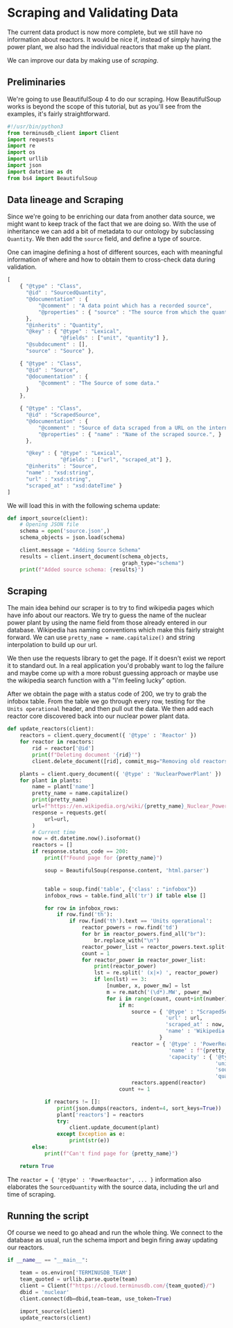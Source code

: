 # Scraping and Validating Data

The current data product is now more complete, but we still have no
information about reactors. It would be nice if, instead of simply
having the power plant, we also had the individual reactors that make
up the plant.

We can improve our data by making use of *scraping*.

## Preliminaries

We're going to use BeautifulSoup 4 to do our scraping. How
BeautifulSoup works is beyond the scope of this tutorial, but as
you'll see from the examples, it's fairly straightforward.

```python
#!/usr/bin/python3
from terminusdb_client import Client
import requests
import re
import os
import urllib
import json
import datetime as dt
from bs4 import BeautifulSoup
```

## Data lineage and Scraping

Since we're going to be enriching our data from another data source,
we might want to keep track of the fact that we are doing so. With the
use of inheritance we can add a bit of metadata to our ontology by
subclassing `Quantity`.  We then add the `source` field, and define a
type of source.

One can imagine defining a host of different sources, each with
meaningful information of where and how to obtain them to cross-check
data during validation.

```javascript
[
    { "@type" : "Class",
      "@id" : "SourcedQuantity",
      "@documentation" : {
          "@comment" : "A data point which has a recorded source",
          "@properties" : { "source" : "The source from which the quantity was found."}
      },
      "@inherits" : "Quantity",
      "@key" : { "@type" : "Lexical",
                 "@fields" : ["unit", "quantity"] },
      "@subdocument" : [],
      "source" : "Source" },

    { "@type" : "Class",
      "@id" : "Source",
      "@documentation" : {
          "@comment" : "The Source of some data."
      }
    },

    { "@type" : "Class",
      "@id" : "ScrapedSource",
      "@documentation" : {
          "@comment" : "Source of data scraped from a URL on the internet.",
          "@properties" : { "name" : "Name of the scraped source.", }
      },

      "@key" : { "@type" : "Lexical",
                 "@fields" : ["url", "scraped_at"] },
      "@inherits" : "Source",
      "name" : "xsd:string",
      "url" : "xsd:string",
      "scraped_at" : "xsd:dateTime" }
]
```

We will load this in with the following schema update:

```python
def import_source(client):
    # Opening JSON file
    schema = open('source.json',)
    schema_objects = json.load(schema)

    client.message = "Adding Source Schema"
    results = client.insert_document(schema_objects,
                                     graph_type="schema")
    print(f"Added source schema: {results}")
```

## Scraping

The main idea behind our scraper is to try to find wikipedia pages
which have info about our reactors. We try to guess the name of the
nuclear power plant by using the name field from those already entered
in our database. Wikipedia has naming conventions which make this
fairly straight forward. We can use `pretty_name = name.capitalize()`
and string interpolation to build up our url.

We then use the requests library to get the page. If it doesn't exist
we report it to standard out. In a real application you'd probably
want to log the failure and maybe come up with a more robust guessing
approach or maybe use the wikipedia search function with a "I'm
feeling lucky" option.

After we obtain the page with a status code of 200, we try to grab the
infobox table. From the table we go through every row, testing for the
`Units operational` header, and then pull out the data. We then add
each reactor core discovered back into our nuclear power plant data.

```python
def update_reactors(client):
    reactors = client.query_document({ '@type' : 'Reactor' })
    for reactor in reactors:
        rid = reactor['@id']
        print(f"Deleting document '{rid}'")
        client.delete_document([rid], commit_msg="Removing old reactors")

    plants = client.query_document({ '@type' : 'NuclearPowerPlant' })
    for plant in plants:
        name = plant['name']
        pretty_name = name.capitalize()
        print(pretty_name)
        url=f"https://en.wikipedia.org/wiki/{pretty_name}_Nuclear_Power_Plant"
        response = requests.get(
	        url=url,
        )
        # Current time
        now = dt.datetime.now().isoformat()
        reactors = []
        if response.status_code == 200:
            print(f"Found page for {pretty_name}")

            soup = BeautifulSoup(response.content, 'html.parser')


            table = soup.find('table', {'class' : "infobox"})
            infobox_rows = table.find_all('tr') if table else []

            for row in infobox_rows:
                if row.find('th'):
                    if row.find('th').text == 'Units operational':
                        reactor_powers = row.find('td')
                        for br in reactor_powers.find_all("br"):
                            br.replace_with("\n")
                        reactor_power_list = reactor_powers.text.split('\n')
                        count = 1
                        for reactor_power in reactor_power_list:
                            print(reactor_power)
                            lst = re.split(' (x|×) ', reactor_power)
                            if len(lst) == 3:
                                [number, x, power_mw] = lst
                                m = re.match('(\d*).MW', power_mw)
                                for i in range(count, count+int(number)):
                                    if m:
                                        source = { '@type' : "ScrapedSource",
                                                   'url' : url,
                                                   'scraped_at' : now,
                                                   'name' : 'Wikipedia'
                                                 }
                                        reactor = { '@type' : 'PowerReactor',
                                                    'name' : f"{pretty_name} {count}",
                                                    'capacity' : { '@type' : 'SourcedQuantity',
                                                                   'unit' : 'Unit/MWe',
                                                                   'source' : source,
                                                                   'quantity' : m[1] }}
                                        reactors.append(reactor)
                                    count += 1

            if reactors != []:
                print(json.dumps(reactors, indent=4, sort_keys=True))
                plant['reactors'] = reactors
                try:
                    client.update_document(plant)
                except Exception as e:
                    print(str(e))
        else:
            print(f"Can't find page for {pretty_name}")

    return True
```

The `reactor = { '@type' : 'PowerReactor', ... }` information also
elaborates the `SourcedQuantity` with the source data, including the
url and time of scraping.

## Running the script

Of course we need to go ahead and run the whole thing. We connect to
the database as usual, run the schema import and begin firing away
updating our reactors.

```python
if __name__ == "__main__":

    team = os.environ['TERMINUSDB_TEAM']
    team_quoted = urllib.parse.quote(team)
    client = Client(f"https://cloud.terminusdb.com/{team_quoted}/")
    dbid = 'nuclear'
    client.connect(db=dbid,team=team, use_token=True)

    import_source(client)
    update_reactors(client)
```
